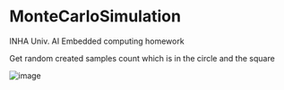 # MonteCarloSimulation

INHA Univ. AI Embedded computing homework

Get random created samples count which is in the circle and the square

![image](https://user-images.githubusercontent.com/2500167/112182836-ff108380-8c40-11eb-9f4b-ffa93bc839b2.png)
